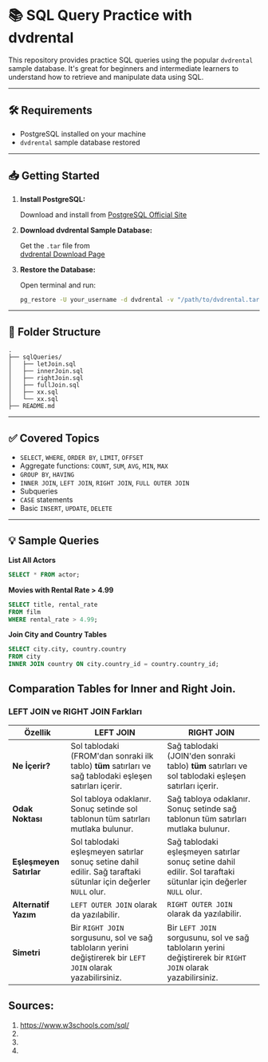 # 📚 SQL Query Practice with dvdrental

This repository provides practice SQL queries using the popular `dvdrental` sample database. It's great for beginners and intermediate learners to understand how to retrieve and manipulate data using SQL.

---

## 🛠 Requirements

- PostgreSQL installed on your machine
- `dvdrental` sample database restored

---

## 📥 Getting Started

1. **Install PostgreSQL:**

   Download and install from [PostgreSQL Official Site](https://www.postgresql.org/download/)

2. **Download dvdrental Sample Database:**

   Get the `.tar` file from  
   [dvdrental Download Page](https://www.postgresqltutorial.com/postgresql-sample-database/)

3. **Restore the Database:**

   Open terminal and run:
   ```bash
   pg_restore -U your_username -d dvdrental -v "/path/to/dvdrental.tar"
   ```

---

## 📂 Folder Structure

```
.
├── sqlQueries/
│   ├── letJoin.sql
│   ├── innerJoin.sql
│   ├── rightJoin.sql
│   ├── fullJoin.sql
│   ├── xx.sql
│   └── xx.sql
├── README.md
```

---

## ✅ Covered Topics

- `SELECT`, `WHERE`, `ORDER BY`, `LIMIT`, `OFFSET`
- Aggregate functions: `COUNT`, `SUM`, `AVG`, `MIN`, `MAX`
- `GROUP BY`, `HAVING`
- `INNER JOIN`, `LEFT JOIN`, `RIGHT JOIN`, `FULL OUTER JOIN`
- Subqueries
- `CASE` statements
- Basic `INSERT`, `UPDATE`, `DELETE`

---

## 💡 Sample Queries

**List All Actors**
```sql
SELECT * FROM actor;
```

**Movies with Rental Rate > 4.99**
```sql
SELECT title, rental_rate
FROM film
WHERE rental_rate > 4.99;
```

**Join City and Country Tables**
```sql
SELECT city.city, country.country
FROM city
INNER JOIN country ON city.country_id = country.country_id;
```

## Comparation Tables for Inner and Right Join.
### LEFT JOIN ve RIGHT JOIN Farkları

| Özellik             | LEFT JOIN                                                                 | RIGHT JOIN                                                                 |
|---------------------|---------------------------------------------------------------------------|----------------------------------------------------------------------------|
| **Ne İçerir?** | Sol tablodaki (FROM'dan sonraki ilk tablo) **tüm** satırları ve sağ tablodaki eşleşen satırları içerir. | Sağ tablodaki (JOIN'den sonraki tablo) **tüm** satırları ve sol tablodaki eşleşen satırları içerir. |
| **Odak Noktası** | Sol tabloya odaklanır. Sonuç setinde sol tablonun tüm satırları mutlaka bulunur. | Sağ tabloya odaklanır. Sonuç setinde sağ tablonun tüm satırları mutlaka bulunur. |
| **Eşleşmeyen Satırlar** | Sol tablodaki eşleşmeyen satırlar sonuç setine dahil edilir. Sağ taraftaki sütunlar için değerler `NULL` olur. | Sağ tablodaki eşleşmeyen satırlar sonuç setine dahil edilir. Sol taraftaki sütunlar için değerler `NULL` olur. |
| **Alternatif Yazım** | `LEFT OUTER JOIN` olarak da yazılabilir.                                  | `RIGHT OUTER JOIN` olarak da yazılabilir.                                 |
| **Simetri** | Bir `RIGHT JOIN` sorgusunu, sol ve sağ tabloların yerini değiştirerek bir `LEFT JOIN` olarak yazabilirsiniz. | Bir `LEFT JOIN` sorgusunu, sol ve sağ tabloların yerini değiştirerek bir `RIGHT JOIN` olarak yazabilirsiniz. |



## Sources:
   1. https://www.w3schools.com/sql/ 
   2. 
   3. 
   4.


